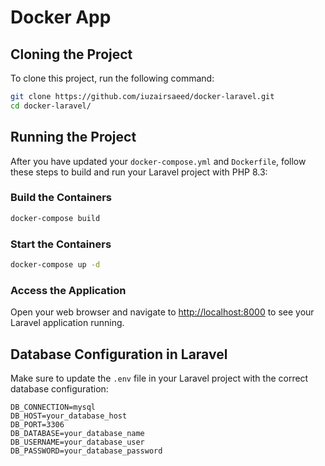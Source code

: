 # Docker App

## Cloning the Project

To clone this project, run the following command:

```bash
git clone https://github.com/iuzairsaeed/docker-laravel.git
cd docker-laravel/
```

## Running the Project

After you have updated your `docker-compose.yml` and `Dockerfile`, follow these steps to build and run your Laravel project with PHP 8.3:

### Build the Containers

```bash
docker-compose build
```

### Start the Containers

```bash
docker-compose up -d
```

### Access the Application

Open your web browser and navigate to [http://localhost:8000](http://localhost:8000) to see your Laravel application running.

## Database Configuration in Laravel

Make sure to update the `.env` file in your Laravel project with the correct database configuration:

```env
DB_CONNECTION=mysql
DB_HOST=your_database_host
DB_PORT=3306
DB_DATABASE=your_database_name
DB_USERNAME=your_database_user
DB_PASSWORD=your_database_password
```
